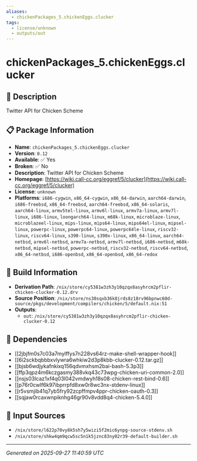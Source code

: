 ```yaml
---
aliases:
  - chickenPackages_5.chickenEggs.clucker
tags:
  - license/unknown
  - outputs/out
---
```


# chickenPackages_5.chickenEggs.clucker

## 📝 Description

Twitter API for Chicken Scheme

## 📋 Package Information

- **Name**: `chickenPackages_5.chickenEggs.clucker`
- **Version**: `0.12`
- **Available**: ✅ Yes
- **Broken**: ✅ No
- **Description**: Twitter API for Chicken Scheme
- **Homepage**: [https://wiki.call-cc.org/eggref/5/clucker](https://wiki.call-cc.org/eggref/5/clucker)
- **License**: `unknown`
- **Platforms**: `i686-cygwin`, `x86_64-cygwin`, `x86_64-darwin`, `aarch64-darwin`, `i686-freebsd`, `x86_64-freebsd`, `aarch64-freebsd`, `x86_64-solaris`, `aarch64-linux`, `armv5tel-linux`, `armv6l-linux`, `armv7a-linux`, `armv7l-linux`, `i686-linux`, `loongarch64-linux`, `m68k-linux`, `microblaze-linux`, `microblazeel-linux`, `mips-linux`, `mips64-linux`, `mips64el-linux`, `mipsel-linux`, `powerpc-linux`, `powerpc64-linux`, `powerpc64le-linux`, `riscv32-linux`, `riscv64-linux`, `s390-linux`, `s390x-linux`, `x86_64-linux`, `aarch64-netbsd`, `armv6l-netbsd`, `armv7a-netbsd`, `armv7l-netbsd`, `i686-netbsd`, `m68k-netbsd`, `mipsel-netbsd`, `powerpc-netbsd`, `riscv32-netbsd`, `riscv64-netbsd`, `x86_64-netbsd`, `i686-openbsd`, `x86_64-openbsd`, `x86_64-redox`

## 🔧 Build Information

- **Derivation Path**: `/nix/store/cy5381w3zh3y10qzqx8asyhrcm2pflir-chicken-clucker-0.12.drv`
- **Source Position**: `/nix/store/ns30sqxb36k8jrds8z18rv96bpnwc60d-source/pkgs/development/compilers/chicken/5/default.nix:51`
- **Outputs**:
  - `out`:  `/nix/store/cy5381w3zh3y10qzqx8asyhrcm2pflir-chicken-clucker-0.12`

## 🔗 Dependencies

- [[2jbjfm0s7c03a7mylffys7n228vs64rz-make-shell-wrapper-hook]]
- [[6i2sckbqbbbxvlywra6whkiw2d3p8kbb-clucker-0.12.tar.gz]]
- [[bjsb6wdjykafnkixq156qdvmxhsm2bai-bash-5.3p3]]
- [[ffp3qpz4m6kczgasmy388vkq43c73wpg-chicken-uri-common-2.0]]
- [[nsjs03lcaz1xf4q03l042vmdwyh18s08-chicken-rest-bind-0.6]]
- [[p76r0cwlf6k97ibprrpfd8xw0r8wc3nx-stdenv-linux]]
- [[r5vsmjib41q7yb5fry92zcpffmpv4ppr-chicken-oauth-0.3]]
- [[sqjaw0rcaxwnpiknhg46gr90v8vdd8q4-chicken-5.4.0]]

## 📁 Input Sources

- `/nix/store/l622p70vy8k5sh7y5wizi5f2mic6ynpg-source-stdenv.sh`
- `/nix/store/shkw4qm9qcw5sc5n1k5jznc83ny02r39-default-builder.sh`

---
*Generated on 2025-09-27 11:40:59 UTC*
